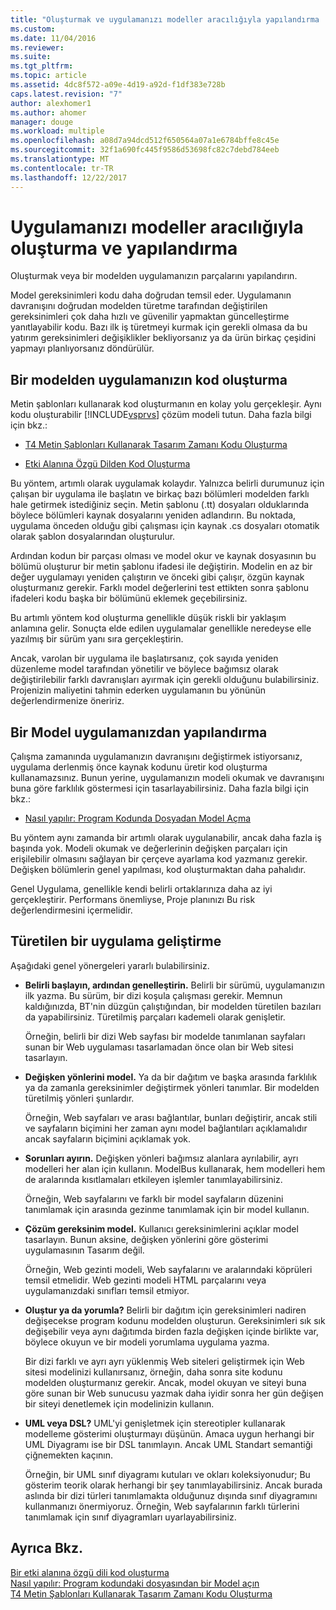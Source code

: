 ```yaml
---
title: "Oluşturmak ve uygulamanızı modeller aracılığıyla yapılandırma | Microsoft Docs"
ms.custom: 
ms.date: 11/04/2016
ms.reviewer: 
ms.suite: 
ms.tgt_pltfrm: 
ms.topic: article
ms.assetid: 4dc8f572-a09e-4d19-a92d-f1df383e728b
caps.latest.revision: "7"
author: alexhomer1
ms.author: ahomer
manager: douge
ms.workload: multiple
ms.openlocfilehash: a08d7a94dcd512f650564a07a1e6784bffe8c45e
ms.sourcegitcommit: 32f1a690fc445f9586d53698fc82c7debd784eeb
ms.translationtype: MT
ms.contentlocale: tr-TR
ms.lasthandoff: 12/22/2017
---
```

# <a name="generate-and-configure-your-app-from-models"></a>Uygulamanızı modeller aracılığıyla oluşturma ve yapılandırma
Oluşturmak veya bir modelden uygulamanızın parçalarını yapılandırın.
  
 Model gereksinimleri kodu daha doğrudan temsil eder. Uygulamanın davranışını doğrudan modelden türetme tarafından değiştirilen gereksinimleri çok daha hızlı ve güvenilir yapmaktan güncelleştirme yanıtlayabilir kodu. Bazı ilk iş türetmeyi kurmak için gerekli olmasa da bu yatırım gereksinimleri değişiklikler bekliyorsanız ya da ürün birkaç çeşidini yapmayı planlıyorsanız döndürülür.  
  
## <a name="generating-the-code-of-your-application-from-a-model"></a>Bir modelden uygulamanızın kod oluşturma  
 Metin şablonları kullanarak kod oluşturmanın en kolay yolu gerçekleşir. Aynı kodu oluşturabilir [!INCLUDE[vsprvs](../code-quality/includes/vsprvs_md.md)] çözüm modeli tutun. Daha fazla bilgi için bkz.:  
  
-   [T4 Metin Şablonları Kullanarak Tasarım Zamanı Kodu Oluşturma](../modeling/design-time-code-generation-by-using-t4-text-templates.md)  
  
-   [Etki Alanına Özgü Dilden Kod Oluşturma](../modeling/generating-code-from-a-domain-specific-language.md)  
  
 Bu yöntem, artımlı olarak uygulamak kolaydır. Yalnızca belirli durumunuz için çalışan bir uygulama ile başlatın ve birkaç bazı bölümleri modelden farklı hale getirmek istediğiniz seçin. Metin şablonu (.tt) dosyaları olduklarında böylece bölümleri kaynak dosyalarını yeniden adlandırın. Bu noktada, uygulama önceden olduğu gibi çalışması için kaynak .cs dosyaları otomatik olarak şablon dosyalarından oluşturulur.  
  
 Ardından kodun bir parçası olması ve model okur ve kaynak dosyasının bu bölümü oluşturur bir metin şablonu ifadesi ile değiştirin. Modelin en az bir değer uygulamayı yeniden çalıştırın ve önceki gibi çalışır, özgün kaynak oluşturmanız gerekir. Farklı model değerlerini test ettikten sonra şablonu ifadeleri kodu başka bir bölümünü eklemek geçebilirsiniz.  
  
 Bu artımlı yöntem kod oluşturma genellikle düşük riskli bir yaklaşım anlamına gelir. Sonuçta elde edilen uygulamalar genellikle neredeyse elle yazılmış bir sürüm yanı sıra gerçekleştirin.  
  
 Ancak, varolan bir uygulama ile başlatırsanız, çok sayıda yeniden düzenleme model tarafından yönetilir ve böylece bağımsız olarak değiştirilebilir farklı davranışları ayırmak için gerekli olduğunu bulabilirsiniz. Projenizin maliyetini tahmin ederken uygulamanın bu yönünün değerlendirmenize öneririz.  
  
## <a name="configuring-your-application-from-a-model"></a>Bir Model uygulamanızdan yapılandırma  
 Çalışma zamanında uygulamanızın davranışını değiştirmek istiyorsanız, uygulama derlenmiş önce kaynak kodunu üretir kod oluşturma kullanamazsınız. Bunun yerine, uygulamanızın modeli okumak ve davranışını buna göre farklılık göstermesi için tasarlayabilirsiniz. Daha fazla bilgi için bkz.:  
  
-   [Nasıl yapılır: Program Kodunda Dosyadan Model Açma](../modeling/how-to-open-a-model-from-file-in-program-code.md)  
  
 Bu yöntem aynı zamanda bir artımlı olarak uygulanabilir, ancak daha fazla iş başında yok. Modeli okumak ve değerlerinin değişken parçaları için erişilebilir olmasını sağlayan bir çerçeve ayarlama kod yazmanız gerekir. Değişken bölümlerin genel yapılması, kod oluşturmaktan daha pahalıdır.  
  
 Genel Uygulama, genellikle kendi belirli ortaklarınıza daha az iyi gerçekleştirir. Performans önemliyse, Proje planınızı Bu risk değerlendirmesini içermelidir.  
  
## <a name="developing-a-derived-application"></a>Türetilen bir uygulama geliştirme  
 Aşağıdaki genel yönergeleri yararlı bulabilirsiniz.  
  
-   **Belirli başlayın, ardından genelleştirin.** Belirli bir sürümü, uygulamanızın ilk yazma. Bu sürüm, bir dizi koşula çalışması gerekir. Memnun kaldığınızda, BT'nin düzgün çalıştığından, bir modelden türetilen bazıları da yapabilirsiniz. Türetilmiş parçaları kademeli olarak genişletir.  
  
     Örneğin, belirli bir dizi Web sayfası bir modelde tanımlanan sayfaları sunan bir Web uygulaması tasarlamadan önce olan bir Web sitesi tasarlayın.  
  
-   **Değişken yönlerini model.** Ya da bir dağıtım ve başka arasında farklılık ya da zamanla gereksinimler değiştirmek yönleri tanımlar. Bir modelden türetilmiş yönleri şunlardır.  
  
     Örneğin, Web sayfaları ve arası bağlantılar, bunları değiştirir, ancak stili ve sayfaların biçimini her zaman aynı model bağlantıları açıklamalıdır ancak sayfaların biçimini açıklamak yok.  
  
-   **Sorunları ayırın.** Değişken yönleri bağımsız alanlara ayrılabilir, ayrı modelleri her alan için kullanın. ModelBus kullanarak, hem modelleri hem de aralarında kısıtlamaları etkileyen işlemler tanımlayabilirsiniz.  
  
     Örneğin, Web sayfalarını ve farklı bir model sayfaların düzenini tanımlamak için arasında gezinme tanımlamak için bir model kullanın.
  
-   **Çözüm gereksinim model.** Kullanıcı gereksinimlerini açıklar model tasarlayın. Bunun aksine, değişken yönlerini göre gösterimi uygulamasının Tasarım değil.  
  
     Örneğin, Web gezinti modeli, Web sayfalarını ve aralarındaki köprüleri temsil etmelidir. Web gezinti modeli HTML parçalarını veya uygulamanızdaki sınıfları temsil etmiyor.  
  
-   **Oluştur ya da yorumla?** Belirli bir dağıtım için gereksinimleri nadiren değişecekse program kodunu modelden oluşturun. Gereksinimleri sık sık değişebilir veya aynı dağıtımda birden fazla değişken içinde birlikte var, böylece okuyun ve bir modeli yorumlama uygulama yazma.  
  
     Bir dizi farklı ve ayrı ayrı yüklenmiş Web siteleri geliştirmek için Web sitesi modelinizi kullanırsanız, örneğin, daha sonra site kodunu modelden oluşturmanız gerekir. Ancak, model okuyan ve siteyi buna göre sunan bir Web sunucusu yazmak daha iyidir sonra her gün değişen bir siteyi denetlemek için modelinizin kullanın.  
  
-   **UML veya DSL?** UML'yi genişletmek için stereotipler kullanarak modelleme gösterimi oluşturmayı düşünün. Amaca uygun herhangi bir UML Diyagramı ise bir DSL tanımlayın. Ancak UML Standart semantiği çiğnemekten kaçının.  
  
     Örneğin, bir UML sınıf diyagramı kutuları ve okları koleksiyonudur; Bu gösterim teorik olarak herhangi bir şey tanımlayabilirsiniz. Ancak burada aslında bir dizi türleri tanımlamakta olduğunuz dışında sınıf diyagramını kullanmanızı önermiyoruz. Örneğin, Web sayfalarının farklı türlerini tanımlamak için sınıf diyagramları uyarlayabilirsiniz.  
  
## <a name="see-also"></a>Ayrıca Bkz.  
 [Bir etki alanına özgü dili kod oluşturma](../modeling/generating-code-from-a-domain-specific-language.md)   
 [Nasıl yapılır: Program kodundaki dosyasından bir Model açın](../modeling/how-to-open-a-model-from-file-in-program-code.md)   
 [T4 Metin Şablonları Kullanarak Tasarım Zamanı Kodu Oluşturma](../modeling/design-time-code-generation-by-using-t4-text-templates.md)